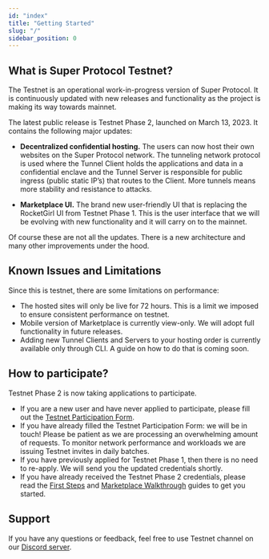 ```yaml
---
id: "index"
title: "Getting Started"
slug: "/"
sidebar_position: 0
---
```


## What is Super Protocol Testnet?

The Testnet is an operational work-in-progress version of Super Protocol. It is continuously updated with new releases and functionality as the project is making its way towards mainnet.  

The latest public release is Testnet Phase 2, launched on March 13, 2023. It contains the following major updates:

- **Decentralized confidential hosting.** The users can now host their own websites on the Super Protocol network. The tunneling network protocol is used where the Tunnel Client holds the applications and data in a confidential enclave and the Tunnel Server is responsible for public ingress (public static IP’s) that routes to the Client. More tunnels means more stability and resistance to attacks.

- **Marketplace UI.** The brand new user-friendly UI that is replacing the RocketGirl UI from Testnet Phase 1. This is the user interface that we will be evolving with new functionality and it will carry on to the mainnet.

Of course these are not all the updates. There is a new architecture and many other improvements under the hood.

## Known Issues and Limitations

Since this is testnet, there are some limitations on performance:
- The hosted sites will only be live for 72 hours. This is a limit we imposed to ensure consistent performance on testnet.
- Mobile version of Marketplace is currently view-only. We will adopt full functionality in future releases.
- Adding new Tunnel Clients and Servers to your hosting order is currently available only through CLI. A guide on how to do that is coming soon.

## How to participate?

Testnet Phase 2 is now taking applications to participate.

- If you are a new user and have never applied to participate, please fill out the [Testnet Participation Form](https://superprotocol.typeform.com/testnet). 
- If you have already filled the Testnet Participation Form: we will be in touch! Please be patient as we are processing an overwhelming amount of requests. To monitor network performance and workloads we are issuing Testnet invites in daily batches.
- If you have previously applied for Testnet Phase 1, then there is no need to re-apply. We will send you the updated credentials shortly.
- If you have already received the Testnet Phase 2 credentials, please read the [First Steps](/testnet/marketplace/first-steps/) and [Marketplace Walkthrough](/testnet/marketplace/marketplace-walkthrough/) guides to get you started.

## Support

If you have any questions or feedback, feel free to use Testnet channel on our [Discord server](https://discord.com/invite/superprotocol).
